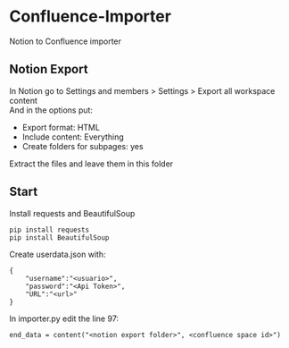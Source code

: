 # Confluence-Importer
Notion to Confluence importer
## Notion Export 
In Notion go to Settings and members > Settings > Export all workspace content  
And in the options put:
- Export format: HTML
- Include content: Everything
- Create folders for subpages: yes  

Extract the files and leave them in this folder

## Start
Install requests and BeautifulSoup
```
pip install requests
pip install BeautifulSoup
```
Create userdata.json with:
```
{
    "username":"<usuario>",
    "password":"<Api Token>",
    "URL":"<url>"
}
```
In importer.py edit the line 97:
```
end_data = content("<notion export folder>", <confluence space id>")
```